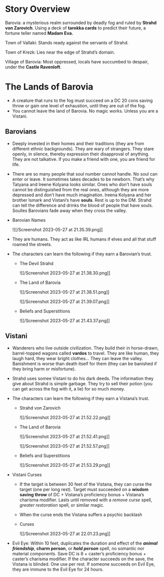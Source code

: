# Story Overview

Barovia: a mysterious realm surrounded by deadly fog and ruled by **Strahd von Zarovich**. Using a deck of **tarokka cards** to predict their future, a fortune teller named **Madam Eva.**

Town of Vallaki: Stands ready against the servants of Strahd.

Town of Krezk: Lies near the edge of Strahd’s domain.

Village of Barovia: Most oppressed, locals have succumbed to despair, under the **Castle Ravenloft**.

# The Lands of Barovia

- A creature that runs to the fog must succeed on a DC 20 cons saving throw or gain one level of exhaustion, until they are out of the fog.
- You cannot leave the land of Barovia. No magic works. Unless you are a Vistani.

## Barovians

- Deeply invested in their homes and their traditions (they are from different ethnic backgrounds). They are wary of strangers. They stare openly, in silence, thereby expression their disapproval of anything. They are not talkative. If you make a friend with one, you are friend for life.
- There are so many people that soul number cannot handle. No soul can enter or leave. It sometimes takes decades to be newborn. That’s why Tatyana and Ireene Kolyana looks similar. Ones who don’t have souls cannot be distinguished from the real ones, although they are more depressed and don’t have much imagination. Ireena Kolyana and her brother Ismark and Vistani’s have **souls**. Rest is up to the DM. Strahd can tell the difference and drinks the blood of people that have souls. Soulles Barovians fade away when they cross the valley.
- Barovian Names
    
    ![[/Screenshot 2023-05-27 at 21.35.39.png]]
    
- They are humans. They act as like IRL humans if elves and all that stuff roamed the streets.
- The characters can learn the following if they earn a Barovian’s trust.
    - The Devil Strahd
        
        ![[/Screenshot 2023-05-27 at 21.38.30.png]]
        
    - The Land of Barovia
        
        ![[/Screenshot 2023-05-27 at 21.38.51.png]]
        
        ![[/Screenshot 2023-05-27 at 21.39.07.png]]
        
    - Beliefs and Superstitions
        
        ![[/Screenshot 2023-05-27 at 21.43.37.png]]
        

## Vistani

- Wanderers who live outside civilization. They build their in horse-drawn, barrel-topped wagons called **vardos** to travel. They are like human, they laugh hard, they wear bright clothes… They can leave the valley. Banishment is worse than death itself for them (they can be banished if they bring harm or misfortune).
- Strahd uses somee Vistani to do his dark deeds. The information they give about Strahd is simple garbage. They try to sell their potion (you can get across the fog with it, a lie) for so much money.
- The characters can learn the following if they earn a Vistana’s trust.
    - Strahd von Zarovich
        
        ![[/Screenshot 2023-05-27 at 21.52.22.png]]
        
    - The Land of Barovia
        
        ![[/Screenshot 2023-05-27 at 21.52.41.png]]
        
        ![[/Screenshot 2023-05-27 at 21.52.57.png]]
        
    - Beliefs and Superstitions
        
        ![[/Screenshot 2023-05-27 at 21.53.29.png]]
        
- Vistani Curses
    - If the target is between 30 feet of the Vistana, they can curse the target (one per long rest). Target must succeeded on a **wisdom saving throw** of DC + Vistana’s proficiency bonus + Vistana’s charisma modifier. Lasts until removed with a *remove curse* spell, *greater restoration* spell, or similar magic.
    - When the curse ends the Vistana suffers a psychic backlash
    - Curses
        
        ![[/Screenshot 2023-05-27 at 22.01.23.png]]
        
- Evil Eye: Within 10 feet, duplicates the duration and effect of the *****************animal friendship*****************, ************charm person************, or ***********hold person*********** spell, no somantic nor material components. Save DC is 8 + caster’s proficiency bonus + caster’s charisma modifier. If the character succeeds on the save, the Vistana is blinded. One use per rest. If someone succeeds on Evil Eye, they are immune to the Evil Eye for 24 hours.